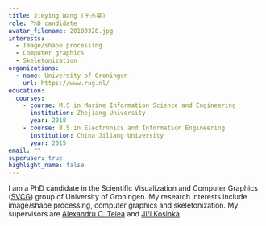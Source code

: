 ```yaml
---
title: Jieying Wang (王杰英)
role: PhD candidate
avatar_filename: 20180328.jpg
interests:
  - Image/shape processing
  - Computer graphics
  - Skeletonization
organizations:
  - name: University of Groningen
    url: https://www.rug.nl/
education:
  courses:
    - course: M.S in Marine Information Science and Engineering
      institution: Zhejiang University
      year: 2018
    - course: B.S in Electronics and Information Engineering
      institution: China Jiliang University
      year: 2015
email: ""
superuser: true
highlight_name: false
---
```


I am a PhD candidate in the Scientific Visualization and Computer Graphics ([SVCG](https://www.cs.rug.nl/svcg/Main/HomePage)) group of University of Groningen. My research interests include image/shape processing, computer graphics and skeletonization. My supervisors are [Alexandru C. Telea](https://webspace.science.uu.nl/~telea001/) and [Jiří Kosinka](https://www.cs.rug.nl/svcg/People/JiriKosinka).
